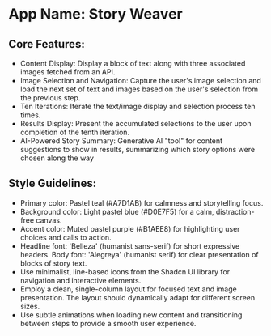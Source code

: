 # **App Name**: Story Weaver

## Core Features:

- Content Display: Display a block of text along with three associated images fetched from an API.
- Image Selection and Navigation: Capture the user's image selection and load the next set of text and images based on the user's selection from the previous step.
- Ten Iterations: Iterate the text/image display and selection process ten times.
- Results Display: Present the accumulated selections to the user upon completion of the tenth iteration.
- AI-Powered Story Summary: Generative AI "tool" for content suggestions to show in results, summarizing which story options were chosen along the way

## Style Guidelines:

- Primary color: Pastel teal (#A7D1AB) for calmness and storytelling focus.
- Background color: Light pastel blue (#D0E7F5) for a calm, distraction-free canvas.
- Accent color: Muted pastel purple (#B1AEE8) for highlighting user choices and calls to action.
- Headline font: 'Belleza' (humanist sans-serif) for short expressive headers. Body font: 'Alegreya' (humanist serif) for clear presentation of blocks of story text.
- Use minimalist, line-based icons from the Shadcn UI library for navigation and interactive elements.
- Employ a clean, single-column layout for focused text and image presentation. The layout should dynamically adapt for different screen sizes.
- Use subtle animations when loading new content and transitioning between steps to provide a smooth user experience.